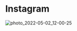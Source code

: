 # Instagram
![photo_2022-05-02_12-00-25](https://user-images.githubusercontent.com/88032872/166191176-fb3d3c91-7ceb-4ce8-98f3-369e96e9480c.jpg)

